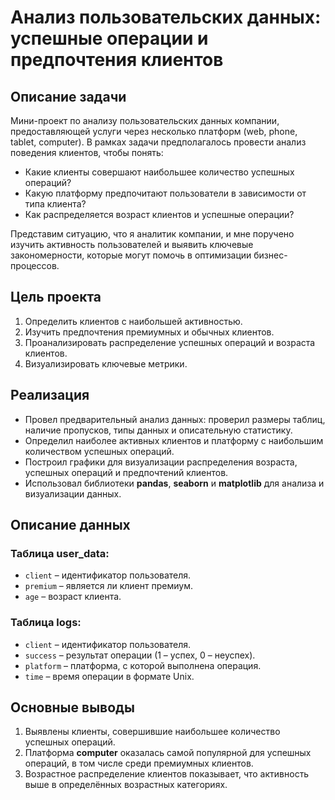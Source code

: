 # Анализ пользовательских данных: успешные операции и предпочтения клиентов

## Описание задачи

Мини-проект по анализу пользовательских данных компании, предоставляющей услуги через несколько платформ (web, phone, tablet, computer). В рамках задачи предполагалось провести анализ поведения клиентов, чтобы понять:
- Какие клиенты совершают наибольшее количество успешных операций?
- Какую платформу предпочитают пользователи в зависимости от типа клиента?
- Как распределяется возраст клиентов и успешные операции?

Представим ситуацию, что я аналитик компании, и мне поручено изучить активность пользователей и выявить ключевые закономерности, которые могут помочь в оптимизации бизнес-процессов.

## Цель проекта
1. Определить клиентов с наибольшей активностью.
2. Изучить предпочтения премиумных и обычных клиентов.
3. Проанализировать распределение успешных операций и возраста клиентов.
4. Визуализировать ключевые метрики.

## Реализация
- Провел предварительный анализ данных: проверил размеры таблиц, наличие пропусков, типы данных и описательную статистику.
- Определил наиболее активных клиентов и платформу с наибольшим количеством успешных операций.
- Построил графики для визуализации распределения возраста, успешных операций и предпочтений клиентов.
- Использовал библиотеки **pandas**, **seaborn** и **matplotlib** для анализа и визуализации данных.

## Описание данных

### Таблица user_data:
- `client` – идентификатор пользователя.
- `premium` – является ли клиент премиум.
- `age` – возраст клиента.

### Таблица logs:
- `client` – идентификатор пользователя.
- `success` – результат операции (1 – успех, 0 – неуспех).
- `platform` – платформа, с которой выполнена операция.
- `time` – время операции в формате Unix.

## Основные выводы
1. Выявлены клиенты, совершившие наибольшее количество успешных операций.
2. Платформа **computer** оказалась самой популярной для успешных операций, в том числе среди премиумных клиентов.
3. Возрастное распределение клиентов показывает, что активность выше в определённых возрастных категориях.
